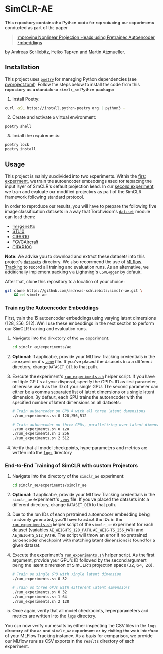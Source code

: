 # SimCLR-AE

This repository contains the Python code for reproducing our experiments conducted as part of the paper

> [Improving Nonlinear Projection Heads using Pretrained Autoencoder Embeddings](https://arxiv.org/abs/2408.14514)

by Andreas Schliebitz, Heiko Tapken and Martin Atzmueller.

## Installation

This project uses [`poetry`](https://python-poetry.org/) for managing Python dependencies (see [pyproject.toml](./pyproject.toml)). Follow the steps below to install the code from this repository as a standalone `simclr_ae` Python package:

1. Install Poetry:

```bash
curl -sSL https://install.python-poetry.org | python3 -
```

2. Create and activate a virtual environment:

```bash
poetry shell
```

3. Install the requirements:

```bash
poetry lock
poetry install
```

## Usage

This project is mainly subdivided into two experiments. Within the [first experiment](./simclr_ae/experiments/ae), we train the autoencoder embeddings used for replacing the input layer of SimCLR's default projection head. In our [second experiment](./simclr_ae/experiments/simclr_ae), we train and evaluate our modified projectors as part of the SimCLR framework following standard protocol.

In order to reproduce our results, you will have to prepare the following five image classification datasets in a way that Torchvision's [`dataset`](https://pytorch.org/vision/stable/datasets.html) module can load them:

* [Imagenette](https://pytorch.org/vision/stable/_modules/torchvision/datasets/imagenette.html#Imagenette)
* [STL10](https://pytorch.org/vision/stable/_modules/torchvision/datasets/stl10.html#STL10)
* [CIFAR10](https://pytorch.org/vision/stable/_modules/torchvision/datasets/cifar.html#CIFAR10)
* [FGVCAircraft](https://pytorch.org/vision/stable/_modules/torchvision/datasets/fgvc_aircraft.html#FGVCAircraft)
* [CIFAR100](https://pytorch.org/vision/stable/_modules/torchvision/datasets/cifar.html#CIFAR100)

**Note**: We advise you to download and extract these datasets into this project's [`datasets`](./datasets) directory. We also recommend the use of [MLflow Tracking](https://mlflow.org/docs/latest/tracking.html) to record all training and evaluation runs. As an alternative, we additionally implement tracking via Lightning's [`CSVLogger`](https://lightning.ai/docs/pytorch/stable/extensions/generated/lightning.pytorch.loggers.CSVLogger.html) by default.

After that, clone this repository to a location of your choice:

```bash
git clone https://github.com/andreas-schliebitz/simclr-ae.git \
    && cd simclr-ae
```

### Training the Autoencoder Embeddings

First, train the 15 autoencoder embeddings using varying latent dimensions (128, 256, 512). We'll use these embeddings in the next section to perform our SimCLR training and evaluation runs.

1. Navigate into the directory of the `ae` experiment:

    ```bash
    cd simclr_ae/experiments/ae
    ```

2. **Optional**: If applicable, provide your MLflow Tracking credentials in the `ae` experiment's [`.env`](./simclr_ae/experiments/ae/.env) file. If you've placed the datasets into a different directory, change `DATASET_DIR` to that path.

3. Execute the experiment's [`run_experiments.sh`](./simclr_ae/experiments/ae/run_experiments.sh) helper script. If you have multiple GPU's at your disposal, specify the GPU's ID as first parameter, otherwise use `0` as the ID of your single GPU. The second parameter can either be a comma separated list of latent dimensions or a single latent dimension. By default, each GPU trains the autoencoder with the specified number of latent dimensions on all datasets:

    ```bash
    # Train autoencoder on GPU 0 with all three latent dimensions
    ./run_experiments.sh 0 128,256,512

    # Train autoencoder on three GPUs, parallelizing over latent dimensions
    ./run_experiments.sh 0 128
    ./run_experiments.sh 1 256
    ./run_experiments.sh 2 512
    ```

4. Verify that all model checkpoints, hyperparameters and metrics are written into the [`logs`](./simclr_ae/experiments/ae/logs) directory.

### End-to-End Training of SimCLR with custom Projectors

1. Navigate into the directory of the `simclr_ae` experiment:

    ```bash
    cd simclr_ae/experiments/simclr_ae
    ```

2. **Optional**: If applicable, provide your MLflow Tracking credentials in the `simclr_ae` experiment's [`.env`](./simclr_ae/experiments/simclr_ae/.env) file. If you've placed the datasets into a different directory, change `DATASET_DIR` to that path.

3. Due to the run IDs of each pretrained autoencoder embedding being randomly generated, you'll have to adapt the IDs in the [`run_experiments.sh`](./simclr_ae/experiments/simclr_ae/run_experiments.sh) helper script of the `simclr_ae` experiment for each dataset (variables `AE_WEIGHTS_128_PATH`,  `AE_WEIGHTS_256_PATH` and `AE_WEIGHTS_512_PATH`). The script will throw an error if no pretrained autoencoder checkpoint with matching latent dimensions is found for a given dataset.

4. Execute the experiment's [`run_experiments.sh`](./simclr_ae/experiments/simclr_ae/run_experiments.sh) helper script. As the first argument, provide your GPU's ID followed by the second argument being the latent dimension of SimCLR's projection space (32, 64, 128).

    ```bash
    # Train on single GPU with single latent dimension
    ./run_experiments.sh 0 32

    # Train on three GPUs with different latent dimensions
    ./run_experiments.sh 0 32
    ./run_experiments.sh 1 64
    ./run_experiments.sh 2 128
    ```

5. Once again, verify that all model checkpoints, hyperparameters and metrics are written into the [`logs`](./simclr_ae/experiments/simclr_ae/logs) directory.

You can now verify our results by either inspecting the CSV files in the `logs` directory of the `ae` and `simclr_ae` experiment or by visiting the web interface of your MLFlow Tracking instance. As a basis for comparison, we provide our MLflow runs as CSV exports in the `results` directory of each experiment.
